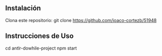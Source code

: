 ## Instalación

Clona este repositorio: git clone https://github.com/joaco-cortezb/51948


## Instrucciones de Uso
cd antlr-dowhile-project
npm start
